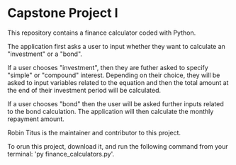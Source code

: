 # Capstone Project I

This repository contains a finance calculator coded with Python.

The application first asks a user to input whether they want to calculate an "investment" or a "bond". 

If a user chooses "investment", then they are futher asked to specify "simple" or "compound" interest. Depending on their choice, they will be asked to input variables related to the equation and then the total amount at the end of their investment period will be calculated.

If a user chooses "bond" then the user will be asked further inputs related to the bond calculation. The application will then calculate the monthly repayment amount.

Robin Titus is the maintainer and contributor to this project.

To orun this project, download it, and run the following command from your terminal: 'py finance_calculators.py'.
